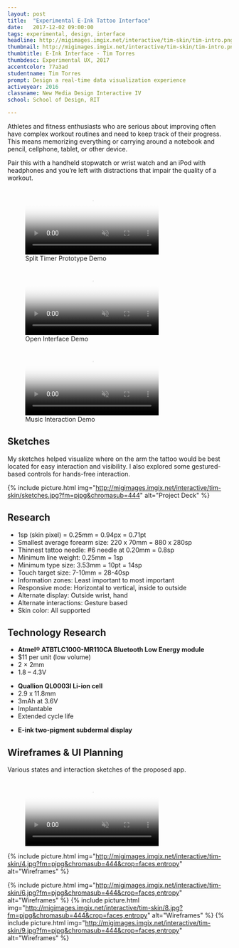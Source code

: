 ```yaml
---
layout: post
title:  "Experimental E-Ink Tattoo Interface"
date:   2017-12-02 09:00:00
tags: experimental, design, interface
headline: http://migimages.imgix.net/interactive/tim-skin/tim-intro.png?fm=pjpg&h=400&fit=crop&crop=fp&fp-y=.46&auto=format
thumbnail: http://migimages.imgix.net/interactive/tim-skin/tim-intro.png?fit=crop&fm=pjpg&q=85&chromasub=444
thumbtitle: E-Ink Interface - Tim Torres
thumbdesc: Experimental UX, 2017
accentcolor: 77a3ad
studentname: Tim Torres
prompt: Design a real-time data visualization experience
activeyear: 2016
classname: New Media Design Interactive IV
school: School of Design, RIT

---
```


<section>
<p>Athletes and fitness enthusiasts who are serious about improving often have complex workout routines and need to keep track of their progress. This means memorizing everything or carrying around a notebook and pencil, cellphone, tablet, or other device.

Pair this with a handheld stopwatch or wrist watch and an iPod with headphones and you’re left with distractions that impair the quality of a workout.</p>

<figure class="fullsize">
<video preload="none" poster="http://migimages.imgix.net/interactive/tim-skin/tim-intro.png?fm=pjpg?fm=pjpg&fit=crop&w=920&q=35" autoplay muted loop playsinline controls src="../../../media/skin/final2.mp4">
	<source src="../../../media/skin/final2.mp4" type="video/mp4">
</video>
<figcaption>
	Split Timer Prototype Demo
</figcaption>
</figure>

<figure class="fullsize">
<video preload="none" poster="http://migimages.imgix.net/interactive/tim-skin/poster3.png?fm=pjpg?fm=pjpg&fit=crop&w=920&q=35" autoplay muted loop playsinline controls src="../../../media/skin/i1_web.mp4">
	<source src="../../../media/skin/i1_web.mp4" type="video/mp4">
</video>
<figcaption>
	Open Interface Demo
</figcaption>
</figure>

<figure class="fullsize">
<video preload="none" poster="http://migimages.imgix.net/interactive/tim-skin/poster2.png?fm=pjpg?fm=pjpg&fit=crop&w=920&q=35" autoplay muted loop playsinline src="../../../media/skin/final3.mp4">
	<source src="../../../media/skin/final3.mp4" type="video/mp4">
</video>
<figcaption>
	Music Interaction Demo
</figcaption>
</figure>

<h2>Sketches</h2>
<p>My sketches helped visualize where on the arm the tattoo would be best located for easy interaction and visibility. I also explored some gestured-based controls for hands-free interaction.</p>

{% include picture.html img="http://migimages.imgix.net/interactive/tim-skin/sketches.jpg?fm=pjpg&chromasub=444" alt="Project Deck" %}

<h2>Research</h2>
<ul class="smalllist">
	<li>1sp (skin pixel) = 0.25mm = 0.94px = 0.71pt</li>
	<li>Smallest average forearm size: 220 x 70mm = 880 x 280sp</li>
	<li>Thinnest tattoo needle: #6 needle at 0.20mm = 0.8sp</li>
	<li>Minimum line weight: 0.25mm = 1sp</li>
	<li>Minimum type size: 3.53mm = 10pt = 14sp</li>
	<li>Touch target size: 7-10mm = 28-40sp</li>
	<li>Information zones: Least important to most important</li>
	<li>Responsive mode: Horizontal to vertical, inside to outside</li>
	<li>Alternate display: Outside wrist, hand</li>
	<li>Alternate interactions: Gesture based</li>
	<li>Skin color: All supported</li>
</ul>

<!-- {% include picture.html img="http://migimages.imgix.net/interactive/tim-skin/runner.jpg?fm=pjpg&chromasub=444&h=320&fit=crop&crop=fp&fp-y=.4" alt="Project Deck" %} -->

<h2>Technology Research</h2>
<ul class="smalllist">
	<li><strong>Atmel® ATBTLC1000-MR110CA Bluetooth Low Energy module</strong></li>
	<li>$11 per unit (low volume)</li>
    <li>2 × 2mm</li>
    <li>1.8 – 4.3V</li>
</ul>

<ul class="smalllist">
	<li><strong>Quallion QL0003I Li-ion cell</strong></li>
    <li>2.9 x 11.8mm</li>
    <li>3mAh at 3.6V</li>
    <li>Implantable</li>
    <li>Extended cycle life</li>
</ul>

<ul class="smalllist">
	<li><strong>E-ink two-pigment subdermal display</strong></li>
</ul>


<h2>Wireframes & UI Planning</h2>
<p>Various states and interaction sketches of the proposed app.</p>

<figure>
<video preload="none" poster="http://migimages.imgix.net/interactive/tim-skin/poster4.png?fm=pjpg?fm=pjpg&fit=crop&w=920&q=35" autoplay muted loop playsinline src="../../../media/skin/i1_detail4.mp4">
	<source src="../../../media/skin/i1_detail4.mp4" type="video/mp4">
</video>
</figure>

{% include picture.html img="http://migimages.imgix.net/interactive/tim-skin/4.jpg?fm=pjpg&chromasub=444&crop=faces,entropy" alt="Wireframes" %}

{% include picture.html img="http://migimages.imgix.net/interactive/tim-skin/6.jpg?fm=pjpg&chromasub=444&crop=faces,entropy" alt="Wireframes" %}
{% include picture.html img="http://migimages.imgix.net/interactive/tim-skin/8.jpg?fm=pjpg&chromasub=444&crop=faces,entropy" alt="Wireframes" %}
{% include picture.html img="http://migimages.imgix.net/interactive/tim-skin/9.jpg?fm=pjpg&chromasub=444&crop=faces,entropy" alt="Wireframes" %}





</section>

